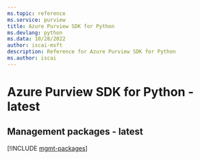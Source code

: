 ```yaml
---
ms.topic: reference
ms.service: purview
title: Azure Purview SDK for Python
ms.devlang: python
ms.data: 10/28/2022
author: iscai-msft
description: Reference for Azure Purview SDK for Python
ms.author: iscai
---
```

# Azure Purview SDK for Python - latest

## Management packages - latest
[!INCLUDE [mgmt-packages](purview-mgmt-index.md)]